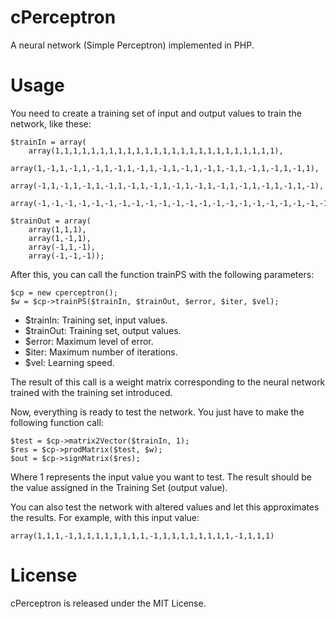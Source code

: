 cPerceptron
===========

A neural network (Simple Perceptron) implemented in PHP.

Usage
===========
You need to create a training set of input and output values to train the network, like these:
<pre><code>$trainIn = array(
	array(1,1,1,1,1,1,1,1,1,1,1,1,1,1,1,1,1,1,1,1,1,1,1,1,1),
	array(1,-1,1,-1,1,-1,1,-1,1,-1,1,-1,1,-1,1,-1,1,-1,1,-1,1,-1,1,-1,1),
	array(-1,1,-1,1,-1,1,-1,1,-1,1,-1,1,-1,1,-1,1,-1,1,-1,1,-1,1,-1,1,-1),
	array(-1,-1,-1,-1,-1,-1,-1,-1,-1,-1,-1,-1,-1,-1,-1,-1,-1,-1,-1,-1,-1,-1,-1,-1,-1));

$trainOut = array(
	array(1,1,1),
	array(1,-1,1),
	array(-1,1,-1),
	array(-1,-1,-1));
</code></pre>
After this, you can call the function trainPS with the following parameters:
<pre><code>$cp = new cperceptron();
$w = $cp->trainPS($trainIn, $trainOut, $error, $iter, $vel);
</code></pre>
- $trainIn: Training set, input values.
- $trainOut: Training set, output values.
- $error: Maximum level of error.
- $iter: Maximum number of iterations.
- $vel: Learning speed.

The result of this call is a weight matrix corresponding to the neural network trained with the training set introduced.

Now, everything is ready to test the network. You just have to make the following function call:
<pre><code>$test = $cp->matrix2Vector($trainIn, 1);
$res = $cp->prodMatrix($test, $w);
$out = $cp->signMatrix($res);
</code></pre>
Where 1 represents the input value you want to test.
The result should be the value assigned in the Training Set (output value).

You can also test the network with altered values and let this approximates the results.
For example, with this input value:
<pre><code>array(1,1,1,-1,1,1,1,1,1,1,1,1,-1,1,1,1,1,1,1,1,1,-1,1,1,1)</code></pre>

License
===========

cPerceptron is released under the MIT License.
